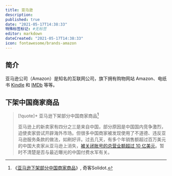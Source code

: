 ```yaml
---
title: 亚马逊
description:
published: true
date: "2021-05-17T14:38:33"
特殊标签标记: #无标签
editor: markdown
dateCreated: "2021-05-17T14:38:33"
icon: fontawesome/brands-amazon
---
```


## 简介

亚马逊公司（Amazon）是知名的互联网公司，旗下拥有购物网站 Amazon、电纸书 [Kindle](/company/Amazon/Kindle.md) 和 [IMDb](/company/Amazon/IMDb.md) 等等。

## 下架中国商家商品

> [!quote]+ 亚马逊下架部分中国商家商品[^67754]
>
> 亚马逊上的新卖家有四分之三是来自中国，部分原因是中国国内竞争激烈，迫使卖家尝试开辟海外市场。但很多中国商家被发现使用了不道德、违反亚马逊服务条款的做法，如刷好评。过去几天，有多个年销售额超过百万美元的中国大卖家从亚马逊上消失，[被关闭账号的总营业额超过 10 亿美元](https://archive.ph/PyGBV "https://techcrunch.com/2021/05/11/chinese-products-get-pulled-from-amazon/")。暂时不清楚是否与最近曝光的中国付费水军有关。

[^67754]: 《[亚马逊下架部分中国商家商品](https://web.archive.org/web/20210517142036/https://www.solidot.org/story?sid=67754)》, 奇客Solidot.
